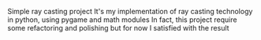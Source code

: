 Simple ray casting project
It's my implementation of ray casting technology in python, using pygame and math modules
In fact, this project require some refactoring and polishing but for now I satisfied with the result
